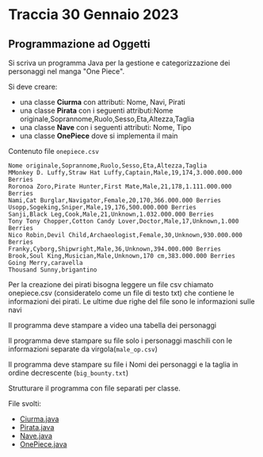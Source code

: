 # Traccia 30 Gennaio 2023

## Programmazione ad Oggetti

Si scriva un programma Java per la gestione e categorizzazione dei personaggi nel manga "One Piece".

Si deve creare:

- una classe **Ciurma** con attributi: Nome, Navi, Pirati
- una classe **Pirata** con i seguenti attributi:Nome originale,Soprannome,Ruolo,Sesso,Eta,Altezza,Taglia
- una classe **Nave** con i seguenti attributi: Nome, Tipo
- una classe **OnePiece** dove si implementa il main

Contenuto file `onepiece.csv`

```csv
Nome originale,Soprannome,Ruolo,Sesso,Eta,Altezza,Taglia
MMonkey D. Luffy,Straw Hat Luffy,Captain,Male,19,174,3.000.000.000 Berries
Roronoa Zoro,Pirate Hunter,First Mate,Male,21,178,1.111.000.000 Berries
Nami,Cat Burglar,Navigator,Female,20,170,366.000.000 Berries
Usopp,Sogeking,Sniper,Male,19,176,500.000.000 Berries
Sanji,Black Leg,Cook,Male,21,Unknown,1.032.000.000 Berries
Tony Tony Chopper,Cotton Candy Lover,Doctor,Male,17,Unknown,1.000 Berries
Nico Robin,Devil Child,Archaeologist,Female,30,Unknown,930.000.000 Berries
Franky,Cyborg,Shipwright,Male,36,Unknown,394.000.000 Berries
Brook,Soul King,Musician,Male,Unknown,170 cm,383.000.000 Berries
Going Merry,caravella
Thousand Sunny,brigantino
```

Per la creazione dei pirati bisogna leggere un file csv chiamato onepiece.csv (consideratelo come un file di testo txt) che contiene le informazioni dei pirati. Le ultime due righe del file sono le informazioni sulle navi

Il programma deve stampare a video una tabella dei personaggi

Il programma deve stampare su file solo i personaggi maschili con le informazioni separate da virgola(`male_op.csv`)

Il programma deve stampare su file i Nomi dei personaggi e la taglia in ordine decrescente (`big_bounty.txt`)

Strutturare il programma con file separati per classe.

File svolti:

- [Ciurma.java](./Ciurma.java)
- [Pirata.java](./Pirata.java)
- [Nave.java](./Nave.java)
- [OnePiece.java](./OnePiece.java)
